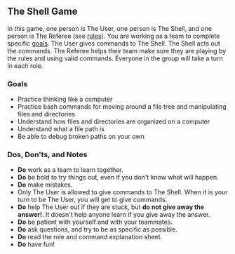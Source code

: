 ## The Shell Game
In this game, one person is The User, one person is The Shell, and one person is The Referee (see [roles](roles.md)). You are working as a team to complete specific [goals](goals.md). The User gives commands to The Shell. The Shell acts out the commands. The Referee helps their team make sure they are playing by the rules and using valid commands. Everyone in the group will take a turn in each role.

### Goals
- Practice thinking like a computer
- Practice bash commands for moving around a file tree and manipulating files and directories
- Understand how files and directories are organized on a computer
- Understand what a file path is
- Be able to debug broken paths on your own

### Dos, Don'ts, and Notes
- __Do__ work as a team to learn together.
- __Do__ be bold to try things out, even if you don't know what will happen.
- __Do__ make mistakes.
- Only The User is allowed to give commands to The Shell. When it is your turn to be The User, you will get to give commands.
- __Do__ help The User out if they are stuck, but __do not give away the answer!__. It doesn't help anyone learn if you give away the answer.
- __Do__ be patient with yourself and with your teammates.
- __Do__ ask questions, and try to be as specific as possible.
- __Do__ read the role and command explanation sheet.
- __Do__ have fun!
